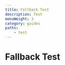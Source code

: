 ```yaml
---
title: Fallback Test
description: Test
menuWeight: 3
category: guides
paths:
    - test
---
```


# Fallback Test
